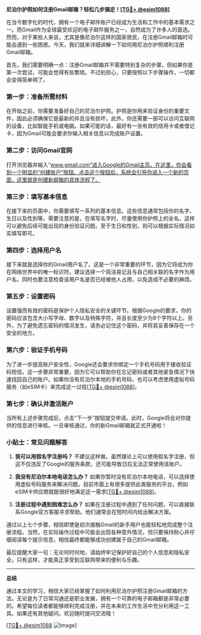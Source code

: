 **尼泊尔护照如何注册Gmail邮箱？轻松几步搞定！[[TG💪+ @esim1088](https://t.me/s/esim1088)]**

在当今数字化的时代，拥有一个电子邮件账户已经成为生活和工作中的基本需求之一。而Gmail作为全球最受欢迎的电子邮件服务之一，自然成为了许多人的首选。然而，对于某些人来说，尤其是像尼泊尔这样的国家居民，在注册Gmail邮箱时可能会遇到一些困惑。今天，我们就来详细讲解一下如何用尼泊尔护照顺利注册Gmail邮箱。

首先，我们需要明确一点：注册Gmail邮箱并不需要特别复杂的步骤，但如果你是第一次尝试，可能会觉得有些繁琐。不过别担心，只要按照以下步骤操作，一切都会变得简单明了。

### 第一步：准备所需材料

在开始之前，你需要准备好自己的尼泊尔护照。护照是你用来验证身份的重要文件，因此必须确保它是最新的并且没有损坏。此外，你还需要一部可以访问互联网的设备，比如智能手机或电脑。如果可能的话，最好有一张有效的信用卡或者借记卡，因为Gmail可能会要求你输入相关信息以完成账户设置。

### 第二步：访问Gmail官网

打开浏览器并输入“www.gmail.com”进入Google的Gmail主页。在这里，你会看到一个明显的“创建账户”按钮。点击这个按钮后，系统会引导你进入一个新的页面，这里就是创建新邮箱的具体流程了。

### 第三步：填写基本信息

在接下来的页面中，你需要填写一系列的基本信息。这些信息通常包括你的名字、生日以及性别等。需要注意的是，在填写名字时，尽量使用你护照上的全名，这样可以避免后续可能出现的身份验证问题。至于生日和性别，则可以根据实际情况如实填写即可。

### 第四步：选择用户名

接下来就是选择你的Gmail用户名了。这是一个非常重要的环节，因为它将成为你在网络世界中的唯一标识符。建议选择一个简洁易记且与自己相关联的名字作为用户名。同时也要注意检查该用户名是否已经被他人占用，以免造成不必要的麻烦。

### 第五步：设置密码

设置强而有效的密码是保护个人隐私安全的关键环节。根据Google的要求，你的密码应该包含大小写字母、数字以及特殊字符，并且长度至少为8个字符以上。另外，为了避免遗忘密码的情况发生，请务必记住这个密码，并将其妥善保存在一个安全的地方。

### 第六步：验证手机号码

为了进一步提高账户安全性，Google还会要求你绑定一个手机号码用于接收验证码短信。这一步骤非常重要，因为它可以帮助你在忘记密码或者其他紧急情况下快速找回自己的账户。如果你没有尼泊尔本地的手机号码，也可以考虑使用虚拟号码服务（如eSIM卡）来完成这一过程[[TG💪+ @esim1088](https://t.me/s/esim1088)]。

### 第七步：确认并激活账户

当所有上述步骤完成后，点击“下一步”按钮提交申请。此时，Google将会对你提供的信息进行审核。一旦审核通过，你的新Gmail邮箱就正式开通啦！

### 小贴士：常见问题解答

1. **我可以用假名字注册吗？**
   不建议这样做。虽然理论上可以使用假名字注册，但这不仅违反了Google的服务条款，还可能导致日后无法正常使用该账户。

2. **我没有尼泊尔本地电话怎么办？**
   如果你暂时没有尼泊尔本地电话，可以选择使用虚拟号码服务来解决问题。目前市面上有很多提供此类服务的平台，例如eSIM卡供应商就能很好地满足这一需求[[TG💪+ @esim1088](https://t.me/s/esim1088)]。

3. **注册过程中遇到困难怎么办？**
   如果在注册过程中遇到了任何问题，可以直接联系Google官方客服寻求帮助。他们通常会在短时间内给出解决方案。

通过以上七个步骤，相信即使是初次接触Gmail的新手用户也能轻松地完成整个注册流程。当然，在实际操作过程中可能会出现各种意外情况，但只要保持耐心并仔细阅读每个提示信息，相信最终都能够成功创建属于自己的Gmail邮箱。

最后提醒大家一句：无论何时何地，请始终牢记保护好自己的个人信息和隐私安全。只有这样，才能真正享受到互联网带来的便利与乐趣。

---

**总结**

通过本文的学习，相信大家已经掌握了如何利用尼泊尔护照注册Gmail邮箱的方法。无论是为了日常沟通还是职业发展，拥有一个可靠的电子邮箱都是非常必要的。希望每位读者都能够顺利完成注册，并在未来的工作生活中充分利用这一工具。如果还有其他疑问，欢迎随时提问交流哦！

[[TG💪+ @esim1088](https://t.me/s/esim1088) ![Image](https://i.postimg.cc/4NQfJmqS/Snipaste-2025-05-13-00-14-12.png)]